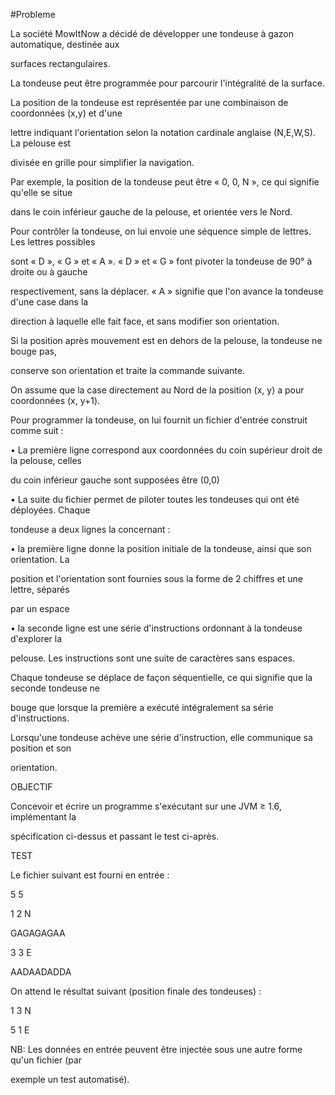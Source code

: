 #Probleme

La société MowItNow a décidé de développer une tondeuse à gazon automatique, destinée aux

surfaces rectangulaires.

La tondeuse peut être programmée pour parcourir l'intégralité de la surface.

La position de la tondeuse est représentée par une combinaison de coordonnées (x,y) et d'une

lettre indiquant l'orientation selon la notation cardinale anglaise (N,E,W,S). La pelouse est

divisée en grille pour simplifier la navigation.

Par exemple, la position de la tondeuse peut être « 0, 0, N », ce qui signifie qu'elle se situe

dans le coin inférieur gauche de la pelouse, et orientée vers le Nord.

Pour contrôler la tondeuse, on lui envoie une séquence simple de lettres. Les lettres possibles

sont « D », « G » et « A ». « D » et « G » font pivoter la tondeuse de 90° à droite ou à gauche

respectivement, sans la déplacer. « A » signifie que l'on avance la tondeuse d'une case dans la

direction à laquelle elle fait face, et sans modifier son orientation.

Si la position après mouvement est en dehors de la pelouse, la tondeuse ne bouge pas,

conserve son orientation et traite la commande suivante.

On assume que la case directement au Nord de la position (x, y) a pour coordonnées (x, y+1).

Pour programmer la tondeuse, on lui fournit un fichier d'entrée construit comme suit :

• La première ligne correspond aux coordonnées du coin supérieur droit de la pelouse, celles

du coin inférieur gauche sont supposées être (0,0)

• La suite du fichier permet de piloter toutes les tondeuses qui ont été déployées. Chaque

tondeuse a deux lignes la concernant :

• la première ligne donne la position initiale de la tondeuse, ainsi que son orientation. La

position et l'orientation sont fournies sous la forme de 2 chiffres et une lettre, séparés

par un espace

• la seconde ligne est une série d'instructions ordonnant à la tondeuse d'explorer la

pelouse. Les instructions sont une suite de caractères sans espaces.

Chaque tondeuse se déplace de façon séquentielle, ce qui signifie que la seconde tondeuse ne

bouge que lorsque la première a exécuté intégralement sa série d'instructions.

Lorsqu'une tondeuse achève une série d'instruction, elle communique sa position et son

orientation.

OBJECTIF

Concevoir et écrire un programme s'exécutant sur une JVM ≥ 1.6, implémentant la

spécification ci-dessus et passant le test ci-après.

TEST

Le fichier suivant est fourni en entrée :

5 5

1 2 N

GAGAGAGAA

3 3 E

AADAADADDA

On attend le résultat suivant (position finale des tondeuses) :

1 3 N

5 1 E

NB: Les données en entrée peuvent être injectée sous une autre forme qu'un fichier (par

exemple un test automatisé).